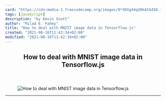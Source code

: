 ```yaml
---
card: "https://cdn-media-1.freecodecamp.org/images/0*XDXg44q30kAtG4S8.jpg"
tags: [JavaScript]
description: "by Kevin Scott"
author: "Milad E. Fahmy"
title: "How to deal with MNIST image data in Tensorflow.js"
created: "2021-08-16T11:42:34+02:00"
modified: "2021-08-16T11:42:34+02:00"
---
```

<div class="site-wrapper">
<main id="site-main" class="site-main outer">
<div class="inner">
<article class="post-full post tag-javascript tag-tensorflow tag-machine-learning tag-technology tag-programming ">
<header class="post-full-header">
<h1 class="post-full-title">How to deal with MNIST image data in Tensorflow.js</h1>
</header>
<figure class="post-full-image">
<picture>
<source media="(max-width: 700px)" sizes="1px" srcset="data:image/gif;base64,R0lGODlhAQABAIAAAAAAAP///yH5BAEAAAAALAAAAAABAAEAAAIBRAA7 1w">
<source media="(min-width: 701px)" sizes="(max-width: 800px) 400px,
(max-width: 1170px) 700px,
1400px" srcset="https://cdn-media-1.freecodecamp.org/images/0*XDXg44q30kAtG4S8.jpg 300w,
https://cdn-media-1.freecodecamp.org/images/0*XDXg44q30kAtG4S8.jpg 600w,
https://cdn-media-1.freecodecamp.org/images/0*XDXg44q30kAtG4S8.jpg 1000w,
https://cdn-media-1.freecodecamp.org/images/0*XDXg44q30kAtG4S8.jpg 2000w">
<img onerror="this.style.display='none'" src="https://cdn-media-1.freecodecamp.org/images/0*XDXg44q30kAtG4S8.jpg" alt="How to deal with MNIST image data in Tensorflow.js">
</picture>
</figure>
<section class="post-full-content">
<div class="post-content medium-migrated-article">
</div>
<hr>
</section>
</article>
</div>
</main>
</div>
<!-- Google Tag Manager (noscript) -->
<!-- End Google Tag Manager (noscript) -->

